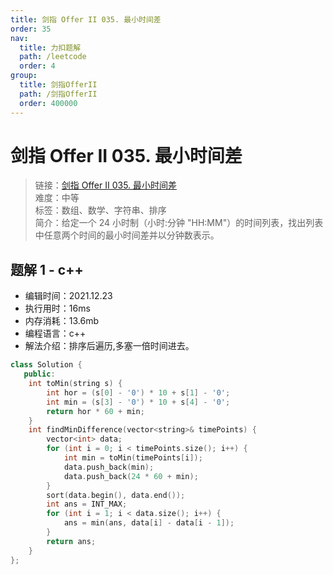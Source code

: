 ```yaml
---
title: 剑指 Offer II 035. 最小时间差
order: 35
nav:
  title: 力扣题解
  path: /leetcode
  order: 4
group:
  title: 剑指OfferII
  path: /剑指OfferII
  order: 400000
---
```


# 剑指 Offer II 035. 最小时间差

> 链接：[剑指 Offer II 035. 最小时间差](https://leetcode-cn.com/problems/569nqc/)  
> 难度：中等  
> 标签：数组、数学、字符串、排序  
> 简介：给定一个 24 小时制（小时:分钟 "HH:MM"）的时间列表，找出列表中任意两个时间的最小时间差并以分钟数表示。

## 题解 1 - c++

- 编辑时间：2021.12.23
- 执行用时：16ms
- 内存消耗：13.6mb
- 编程语言：c++
- 解法介绍：排序后遍历,多塞一倍时间进去。

```c++
class Solution {
   public:
    int toMin(string s) {
        int hor = (s[0] - '0') * 10 + s[1] - '0';
        int min = (s[3] - '0') * 10 + s[4] - '0';
        return hor * 60 + min;
    }
    int findMinDifference(vector<string>& timePoints) {
        vector<int> data;
        for (int i = 0; i < timePoints.size(); i++) {
            int min = toMin(timePoints[i]);
            data.push_back(min);
            data.push_back(24 * 60 + min);
        }
        sort(data.begin(), data.end());
        int ans = INT_MAX;
        for (int i = 1; i < data.size(); i++) {
            ans = min(ans, data[i] - data[i - 1]);
        }
        return ans;
    }
};
```
